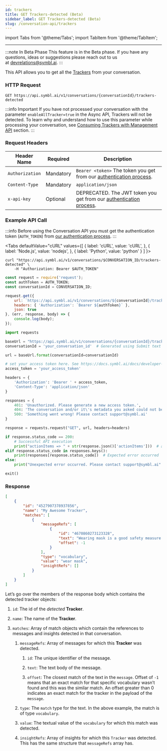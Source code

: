 ```yaml
---
id: trackers
title: GET Trackers-detected (Beta)
sidebar_label: GET Trackers-detected (Beta)
slug: /conversation-api/trackers
---
```

import Tabs from '@theme/Tabs';
import TabItem from '@theme/TabItem';

---

:::note In Beta Phase
This feature is in the Beta phase. If you have any questions, ideas or suggestions please reach out to us at devrelations@symbl.ai.
:::

This API allows you to get all the [Trackers](/docs/concepts/trackers) from your conversation. 

### HTTP Request

`GET https://api.symbl.ai/v1/conversations/{conversationId}/trackers-detected`

:::info Important
If you have not processed your conversation with the parameter `enableAllTracker=true` in the Async API, Trackers will not be detected. To learn why and understand how to use this parameter while processing your conversation, see [Consuming Trackers with Management API](/docs/management-api/trackers/overview#step-2-submit-files-using-async-api-with-enablealltrackers-flag) section. 
:::

### Request Headers

Header Name  | Required | Description
---------- | ------- |  ------- |
```Authorization``` | Mandatory | `Bearer <token>` The token you get from our [authentication process](/docs/developer-tools/authentication).
```Content-Type	``` | Mandatory | `application/json`
```x-api-key``` | Optional | DEPRECATED. The JWT token you get from our [authentication process](/docs/developer-tools/authentication).



### Example API Call

:::info
Before using the Conversation API you must get the authentication token (`AUTH_TOKEN`) from [our authentication process](/docs/developer-tools/authentication).
:::


<Tabs
  defaultValue="cURL"
  values={[
    { label: 'cURL', value: 'cURL', },
    { label: 'Node.js', value: 'nodejs', },
    { label: 'Python', value: 'python' }
  ]
}>
<TabItem value="cURL">

```shell
curl "https://api.symbl.ai/v1/conversations/$CONVERSATION_ID/trackers-detected" \
    -H "Authorization: Bearer $AUTH_TOKEN"
```

</TabItem>

<TabItem value="nodejs">

```js
const request = require('request');
const authToken = AUTH_TOKEN;
const conversationId = CONVERSATION_ID;

request.get({
    url: `https://api.symbl.ai/v1/conversations/${conversationId}/trackers-detected`,
    headers: { 'Authorization': `Bearer ${authToken}` },
    json: true
}, (err, response, body) => {
    console.log(body);
});
```

</TabItem>
<TabItem value="python">

```py
import requests

baseUrl = "https://api.symbl.ai/v1/conversations/{conversationId}/trackers-detected"
conversationId = 'your_conversation_id'  # Generated using Submit text end point

url = baseUrl.format(conversationId=conversationId)

# set your access token here. See https://docs.symbl.ai/docs/developer-tools/authentication
access_token = 'your_access_token'

headers = {
    'Authorization': 'Bearer ' + access_token,
    'Content-Type': 'application/json'
}

responses = {
    401: 'Unauthorized. Please generate a new access token.',
    404: 'The conversation and/or it\'s metadata you asked could not be found, please check the input provided',
    500: 'Something went wrong! Please contact support@symbl.ai'
}

response = requests.request("GET", url, headers=headers)

if response.status_code == 200:
    # Successful API execution
    print("actionItems => " + str(response.json()['actionItems']))  # actionsItems object containing actionItem id, text, type, score, messageIds, phrases, definitive, entities, assignee
elif response.status_code in responses.keys():
    print(responses[response.status_code])  # Expected error occurred
else:
    print("Unexpected error occurred. Please contact support@symbl.ai" + ", Debug Message => " + str(response.text))

exit()
```

</TabItem>
</Tabs>
    

### Response

```json
[
    {
        "id": "4527907378937856",
        "name": "My Awesome Tracker",
        "matches": [
            {
                "messageRefs": [
                    {
                        "id": "4670860273123328",
                        "text": "Wearing mask is a good safety measure.",
                        "offset": -1
                    }
                ],
                "type": "vocabulary",
                "value": "wear mask",
                "insightRefs": []
            }
        ]
    }
]
```

Let’s go over the members of the response body which contains the detected tracker objects:

1.  `id`: The id of the _detected_ **Tracker**.
    
2.  `name`: The name of the **Tracker**.
    
3.  `matches`: Array of match objects which contain the references to messages and insights detected in that conversation.
    
    1.  `messageRefs`: Array of messages for which this **Tracker** was detected.
        
        1.  `id`: The unique identifier of the message. 
            
        2.  `text`: The text body of the message. 
            
        3.  `offset`: The closest match of the text in the `message`. Offset of `-1` means that an exact match for that specific vocabulary wasn’t found and this was the similar match. An offset greater than 0 indicates an exact match for the tracker in the payload of the `message`.
            
    2.  `type`: The `match` type for the text. In the above example, the match is of type `vocabulary`. 
        
    3.  `value`: The textual value of the `vocabulary` for which this match was detected.
        
    4.  `insightRefs`: Array of insights for which this `Tracker` was detected. This has the same structure that `messageRefs` array has.

